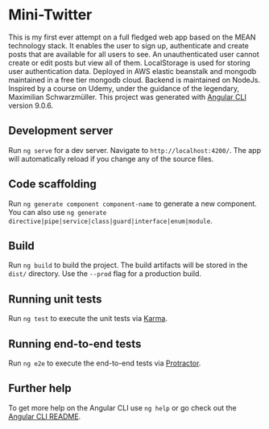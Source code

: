 # Mini-Twitter

This is my first ever attempt on a full fledged web app based on the MEAN technology stack. It enables the user to sign up, authenticate and create posts that are available for all users to see. An unauthenticated user cannot create or edit posts but view all of them. LocalStorage is used for storing user authentication data.
Deployed in AWS elastic beanstalk and mongodb maintained in a free tier mongodb cloud. Backend is maintained on NodeJs.
Inspired by a course on Udemy, under the guidance of the legendary, Maximilian Schwarzmüller.
This project was generated with [Angular CLI](https://github.com/angular/angular-cli) version 9.0.6.

## Development server

Run `ng serve` for a dev server. Navigate to `http://localhost:4200/`. The app will automatically reload if you change any of the source files.

## Code scaffolding

Run `ng generate component component-name` to generate a new component. You can also use `ng generate directive|pipe|service|class|guard|interface|enum|module`.

## Build

Run `ng build` to build the project. The build artifacts will be stored in the `dist/` directory. Use the `--prod` flag for a production build.

## Running unit tests

Run `ng test` to execute the unit tests via [Karma](https://karma-runner.github.io).

## Running end-to-end tests

Run `ng e2e` to execute the end-to-end tests via [Protractor](http://www.protractortest.org/).

## Further help

To get more help on the Angular CLI use `ng help` or go check out the [Angular CLI README](https://github.com/angular/angular-cli/blob/master/README.md).
